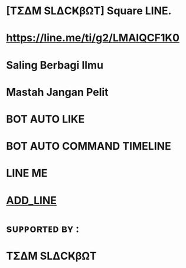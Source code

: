 # [TΣΔM SLΔCҜβΩT] Square LINE. 
# https://line.me/ti/g2/LMAIQCF1K0
# Saling Berbagi Ilmu
# Mastah Jangan Pelit
# BOT AUTO LIKE
# BOT AUTO COMMAND TIMELINE
# LINE ME
# [ADD_LINE](http://line.me/ti/p/~fuck.you__)
# sᴜᴘᴘᴏʀᴛᴇᴅ ʙʏ  :
# TΣΔM SLΔCҜβΩT

